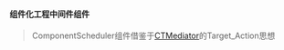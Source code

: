 
#### 组件化工程中间件组件
> ComponentScheduler组件借鉴于[CTMediator](https://github.com/casatwy/CTMediator)的Target_Action思想